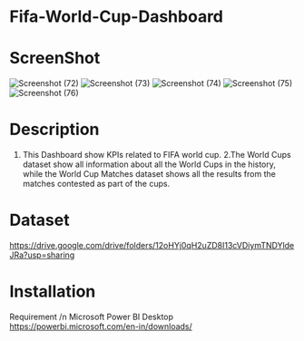 # Fifa-World-Cup-Dashboard
# ScreenShot
![Screenshot (72)](https://user-images.githubusercontent.com/119953976/205961903-be616119-2b4a-4e1b-bd48-707edf83976f.png)
![Screenshot (73)](https://user-images.githubusercontent.com/119953976/205961950-eaaf2dac-53a8-4ecd-9514-9fc236256f26.png)
![Screenshot (74)](https://user-images.githubusercontent.com/119953976/205961995-507e1e15-e674-4526-8f5b-044d8ac865f8.png)
![Screenshot (75)](https://user-images.githubusercontent.com/119953976/205962022-567a1dfb-1924-4221-9828-324d02cb2ca4.png)
![Screenshot (76)](https://user-images.githubusercontent.com/119953976/205962032-35d1ae0a-f01a-4b25-ad26-792f387cd7ba.png)

# Description
1. This Dashboard show KPIs related to FIFA world cup.
2.The World Cups dataset show all information about all the World Cups in the history,
while the World Cup Matches dataset shows all the results from the matches contested
as part of the cups.

# Dataset
https://drive.google.com/drive/folders/12oHYj0qH2uZD8I13cVDiymTNDYldeJRa?usp=sharing

# Installation
  Requirement /n
Microsoft Power BI Desktop
https://powerbi.microsoft.com/en-in/downloads/

